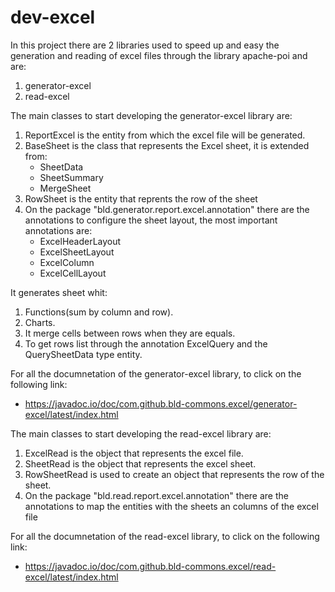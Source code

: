 # dev-excel
In this project there are 2 libraries used to speed up and easy the generation and reading of excel files through the library apache-poi and are:

  1)  generator-excel
  2)  read-excel
 
 
The main classes to start developing the generator-excel library are:

  1)  ReportExcel is the entity from which the excel file will be generated.
  2)  BaseSheet is the class that represents the Excel sheet, it is extended from:
        - SheetData
        - SheetSummary
        - MergeSheet
  3)  RowSheet is the entity that reprents the row  of the sheet
  4)  On the package "bld.generator.report.excel.annotation" there are the annotations to configure the sheet layout, the most important annotations are:
        - ExcelHeaderLayout
        - ExcelSheetLayout
        - ExcelColumn
        - ExcelCellLayout
        
It generates sheet whit:
  1)  Functions(sum by column and row).
  2)  Charts.
  3)  It merge cells between rows when they are equals.
  4)  To get rows list through the annotation ExcelQuery and the QuerySheetData type entity.
        
For all the documnetation of the generator-excel library, to click on the following link:

  - https://javadoc.io/doc/com.github.bld-commons.excel/generator-excel/latest/index.html



The main classes to start developing the read-excel library are:
  1)  ExcelRead is the object that represents the excel file.
  2)  SheetRead is the object that represents the excel sheet.
  3)  RowSheetRead is used to create an object that represents the row of the sheet.
  4)  On the package "bld.read.report.excel.annotation" there are the annotations to map the entities with the sheets an columns of the excel file

For all the documnetation of the read-excel library, to click on the following link:

  - https://javadoc.io/doc/com.github.bld-commons.excel/read-excel/latest/index.html

